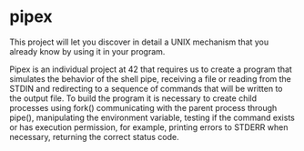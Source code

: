 # pipex
This project will let you discover in detail a UNIX mechanism that you already know by using it in your program.

Pipex is an individual project at 42 that requires us to create a program that simulates the behavior of the shell pipe, receiving a file or
reading from the STDIN and redirecting to a sequence of commands that will be written to the output file.
To build the program it is necessary to create child processes using fork() communicating with the parent process through pipe(),
manipulating the environment variable, testing if the command exists or has execution permission, for example,
printing errors to STDERR when necessary, returning the correct status code.
